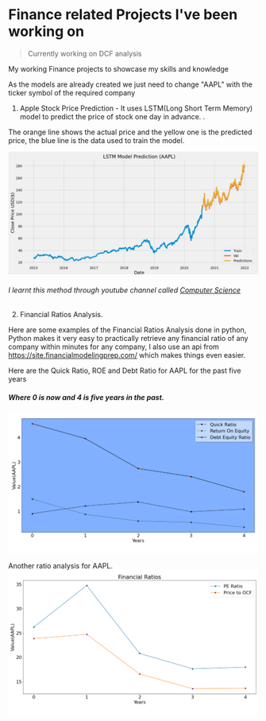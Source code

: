# Finance related Projects I've been working on

> Currently working on DCF analysis

My working Finance projects to showcase my skills and knowledge

As the models are already created we just need to change "AAPL" with the ticker symbol of the required company

1. Apple Stock Price Prediction - It uses LSTM(Long Short Term Memory) model to predict the price of stock one day in advance.
.

The orange line shows the actual price and the yellow one is the predicted price, the blue line is the data used to train the model.

![](img/pred_aaplc.png)
###### I learnt this method through youtube channel called [Computer Science](https://www.youtube.com/c/ComputerSciencecompsci112358)

2. Financial Ratios Analysis. 

Here are some examples of the Financial Ratios Analysis done in python, 
Python makes it very easy to practically retrieve any financial ratio of any company within minutes for any company,
I also use an api from https://site.financialmodelingprep.com/ which makes things even easier.

Here are the Quick Ratio, ROE and Debt Ratio for AAPL for the past five years
##### Where 0 is now and 4 is five years in the past.
![](img/finratios_1.png)

Another ratio analysis for AAPL.
![](img/finratios_2.png)
